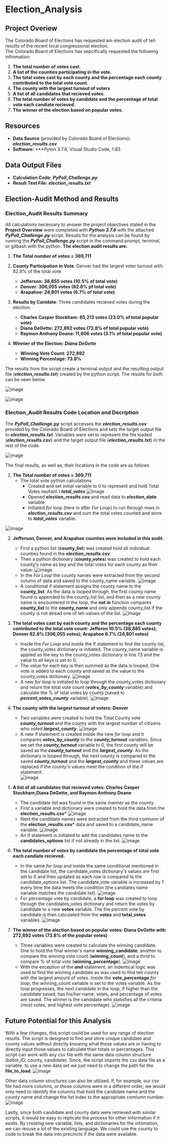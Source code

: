 # Election_Analysis

## Project Overiew
The Colorado Board of Elections has requested am election audit of teh results of the recent local congressional election.  
The Colorado Board of Elections has sepcifically requested the following infromation:
1. **The total number of votes cast.**
2. **A list of the counties participating in the vote.**
3. **The total votes cast by each county and the percentage each county contributed to the total vote count.**
4. **The county with the largest turnout of voters**
5. **A list of all candidates that recieved votes.**
6. **The total number of votes by candidate and the percentage of total vote each candiate recieved.**
7. **The winner of the election based on popular votes.**

## Resources
- **Data Source** (provided by Colorado Board of Elections)**:** ***election_results.csv***
- **Software:** ***Pyton 3.7.6, Visual Studio Code, 1.63

## Data Output Files
- **Calculation Code:** ***PyPoll_Challenge.py***
- **Result Text File:** ***election_results.txt***

## Election-Audit Method and Results

### Election_Audit Results Summary
All calculations necessary to answer the project objectives stated in the **Project Overview** were completed with ***Python 3.7.6*** with the attached ***PyPoll_Challenge.py*** script.  Results for the analysis can be found by running the ***PyPoll_Challenge.py*** script in the command prompt, terminal, or gitbash with the python.  **The election audit results are:**

1. **The Total number of votes  = 369,711**

2. **County Participation in Vote**: Denver had the largest voter turnout with 82.8% of the total vote.  
   - **Jefferson: 38,855 votes (10.5% of total vote)**
   - **Denver: 306,055 votes (82.8% pf total vote)**
   - **Arapahoe: 24,801 votes (6.7% of total vote)**

3. **Results by Canidate**:  Three candidates recieved votes during the election.
   - **Charles Casper Stockham: 85,213 votes (23.0% of total popular vote)** 
   - **Diana DeGette: 272,892 votes (73.8% of total popular vote)**
   - **Raymon Anthony Doane: 11,606 votes (3.1% of total popular vote)**
   
4. **Winnier of the Election: *Diana DeGette***
   - **Winning Vote Count: 272,892**
   - **Winning Percentage: 73.8%**

The results from the script create a terminal output and the resulting output file (***election_results.txt***) created by the python script.  The results for both can be seen below.

![image](https://user-images.githubusercontent.com/91850824/147888868-8839db4b-17ed-4f3b-8ab6-da4fcb71f434.png)

![image](https://user-images.githubusercontent.com/91850824/147888876-e04e201f-478a-4e48-8a02-cd6ef54a56a5.png)

### Election_Audit Results Code Location and Decription
The ***PyPoll_Challenge.py*** script accesses the ***election_results.csv*** provided by the Colorado Board of Elections and sets the target output file to  ***election_results.txt***.  Variables were set to represent the file loaded (***election_results.csv***) and the target output file (***election_results.txt***) in the rest of the code.

![image](https://user-images.githubusercontent.com/91850824/147888293-0e2f3efe-1d74-4c52-97d5-621887843024.png)

The final results, as well as, their locations in the code are as follows
1. **The Total number of votes  = 369,711**
   - The total vote python calculations
     - Created and set initial variable to 0 to represent and hold Total Votes reultant ) ***total_votes***
     ![image](https://user-images.githubusercontent.com/91850824/147888573-8b2d8d5e-f707-49f1-999a-9ff4ed6f33fd.png)
     - Opened ***election_results.csv*** and read data to ***election_data*** variable
     - Initiated *for* loop (here in after *For Loop*) to run through rows in ***election_results.csv*** and sum the total votes counted and store to ***total_votes*** variable.
      
![image](https://user-images.githubusercontent.com/91850824/147888732-f059bcd8-118d-4ac9-b0df-4dddfc741873.png)

2. **Jefferson, Denver, and Arapahoe counties were included in this audit.**
   - First a python list (**county_list**) was created hold all individual counties found in the ***election_results.csv***.
   - Then a python dictionary (**county_votes**) was created to hold each county's name as key and the total votes for each county as their value:
   ![image](https://user-images.githubusercontent.com/91850824/147889015-40b88d7b-be76-451a-b94d-e7b3e2bc3860.png)
    - In the *For Loop* the county names were extracted from the second column of data and saved to the county_name variable.
   ![image](https://user-images.githubusercontent.com/91850824/147889401-48c914a1-d967-496f-94c1-4f2c2e0274be.png)
    -  A conditional if statement assigns the county name to the **county_list**.  As the data is looped through, the first county name found is appended to the county_list list, and then as a new county name is encountered in the loop, the **not in** function compares **county_list** to the **county_name** and only appends county_list if the county is not alread one of teh values of the list.
    ![image](https://user-images.githubusercontent.com/91850824/147889524-1751135b-d785-4e40-be02-f3b2d021aae6.png)

3. **The total votes cast by each county and the percentage each county contributed to the total vote count: Jefferon 10.5% (38,885 votes); Denver 82.8% (306,055 votes); Arapahoe 6.7% (24,801 votes)**
   - Inside the *For Loop* and inside the If statement to find the county list, the county_votes dictionary is initiated.  The county_name variable is applied as the key to the county_votes dictionary in line 73 and the value to all keys is set to 0.
   - The value for each key is then summed as the data is looped.  One vote is added to each county and saved as the value to the county_votes dictionary.
   ![image](https://user-images.githubusercontent.com/91850824/147889784-955b45ee-a734-48e2-9b89-acaba3b96177.png)
   - A new *for loop* is initiated to loop through the county_votes dictionary and return the total vote count (***votes_by_county*** variable) and calculate the % of total votes by county (saved to ***percent_votes_county*** variable).
   ![image](https://user-images.githubusercontent.com/91850824/147890006-eae4b2ff-66ee-436e-9e29-a197b9795f92.png)
4. **The county with the largest turnout of voters: Denver**
   - Two variables were created to hold the Total County vote ***county_turnout*** and the county with the largest number of citizens who voted ***largest_county***.
   ![image](https://user-images.githubusercontent.com/91850824/147890110-01a0735f-de26-4745-9b21-b8a65eab2006.png)
   - A new if statement is created inside the new *for loop* and it compares ***votes_by_county*** to the ***county_turnout*** variables.  Since we set the ***county_turnout*** variable to 0, the first county will be saved as the ***county_turnout*** and the ***largest_county***.  As the dictionary is looped through, the next county is compared to the saved ***county_turnout*** and the ***largest_county*** and these values are replaced if the county's values meet the condition of the if statement.  
   ![image](https://user-images.githubusercontent.com/91850824/147890200-26e016f8-ec71-4690-a28d-6ac98310872b.png)
5. **A list of all candidates that recieved votes: Charles Casper Stockham,Diana DeGette, and Raymon Anthony Doane**
   - The candidate list was found in the same manner as the county.
   - First a variable and dictionary were created to hold the data from the **election_results.csv***
   ![image](https://user-images.githubusercontent.com/91850824/147890280-a0037861-f7d0-4710-b774-7bb378f82258.png)
   - Next the candidate names were extracted from the third comlumn of the **election_results.csv*** data and saved to a candidate_name variable.
   ![image](https://user-images.githubusercontent.com/91850824/147890299-2f74eff4-334d-4700-8f60-eb08039ae0c9.png)
   - An if statement is initiated to add the candidates name to the **candidates_options** list if not already in the list.
   ![image](https://user-images.githubusercontent.com/91850824/147890352-bb65ae13-0c13-4abb-acf7-a327354ae553.png)
6. **The total number of votes by candidate the percentage of total vote each candiate recieved.**
   - In the same *for loop* and inside the same conditional mentioned in the candidate list, the candidate_votes dictionary's values are first set to 0 and then updated as each row is compared to the candidate_options list.  The candidate_vote variable is increased by 1 every time the data meets the condition (the candiates name variable matches the candidate list).
   ![image](https://user-images.githubusercontent.com/91850824/147890457-ed250610-dbc1-4a78-9cbe-c19c4a0b3761.png)
   - For percentage vote by candidate, a **for loop** was created to loop through the candidates_votes dictionary and return the votes by candidate to a new **votes** variable.  The the percent vote by candidate is then calculated from the **votes** and **total_votes** variables.
    ![image](https://user-images.githubusercontent.com/91850824/147890604-502e1aaf-c89b-4cb0-be27-17dd32d14436.png)
7. **The winner of the election based on popular votes: Diana DeGette with 272,892 votes (73.8% of the popular votes)**
   - Three variables were created to calculate the winning candidate.  One to hold the final winner's name **winning_candidate**; another to compare the winning vote count (**winning_count**), and a thrid to compare % of total vote (**winning_percentage**).
   ![image](https://user-images.githubusercontent.com/91850824/147890688-5dad4329-ddb5-42fc-9464-e45c67daa08b.png)
   - With the exception of the ***and*** statement, an indentical logic was used to find the winning candidate as was used to find teh county with the largest amount of votes. Inside the **vote_percentage** *for loop*, the winning_count variable is set to the votes variable.  As the loop progresses, the next candidate in the loop, if higher than the candidate saved, has his/her name, votes, and percentage of votes are saved.  The winner is the candidate who statisfies all the criteria (most votes, and highest vote percentage).
   ![image](https://user-images.githubusercontent.com/91850824/147890777-5911567a-4195-4183-b7d5-6c0bc5c4baf3.png)
   
## Future Potential for this Analysis
With a few changes, this script could be used for any range of election results.  The script is designed to find and store unique candidate and county values without directly knowing what those values are or having to directly input those values to calculate their totals or percentages.  This script can work with any csv file with the same data column structure (ballot_ID, county, candidate).  Since, the script imports the csv data file as a variable, to use a new data set we just need to change the path for the **file_to_load**.
![image](https://user-images.githubusercontent.com/91850824/147890948-11d83ab1-0b7b-4ba0-a406-f1020907d528.png)

Other data column structures can also be utilized.  If, for example, our csv file had more columns, or those columns were in a different order; we would only need to identify the columns that hold the candidate name and the county name and change the list index to the appropriate comlumn number.  
![image](https://user-images.githubusercontent.com/91850824/147891083-15e69882-0fb9-45cb-92f8-b89a8444f89a.png)

Lastly, since both candidate and county data were retrieved with similar scripts, it would be easy to replicate the process for other information if it exists.  By creating new variable, lists, and dictionaries for the infomation, we can resuse a lot of the existing language.  We could use the county to code to break the data into precincts if the data were available.



